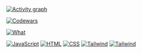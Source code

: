 [![Activity graph](https://github-readme-activity-graph.vercel.app/graph?username=Afpia&custom_title=Afpia%20Graph&theme=high-contrast)]()

[![Codewars](https://www.codewars.com/users/Afpia/badges/large)]()

[![What](https://codesandbox.io/embed/readme-intro-gif-forked-ncsjsg?fontsize=14&hidenavigation=1&theme=dark&view=preview)]()


[![JavaScript](https://img.shields.io/badge/-JavaScript-black?style=for-the-badge&logo=javascript)]()
[![HTML](https://img.shields.io/badge/-HTML-black?style=for-the-badge&logo=html5)]()
[![CSS](https://img.shields.io/badge/-CSS-black?style=for-the-badge&logo=css3)]()
[![Tailwind](https://img.shields.io/badge/Tailwind-white?style=for-the-badge&logo=tailwindcss&logoColor=#06B6D4)]()
[![Tailwind](https://img.shields.io/badge/-Gmail-D14836?style=for-the-badge&logo=Gmail&logoColor=white)]()

